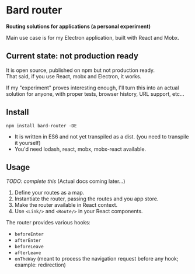 # Bard router
**Routing solutions for applications (a personal experiment)**


Main use case is for my Electron application, built with React and Mobx.


## Current state: **not production ready**

It is open source, published on npm but not production ready.  
That said, if you use React, mobx and Electron, it works.

If my "experiment" proves interesting enough, I'll turn this into an actual solution for anyone, with proper tests, browser history, URL support, etc...


## Install

`npm install bard-router -DE`

- It is written in ES6 and not yet transpiled as a dist. (you need to transpile it yourself)
- You'd need lodash, react, mobx, mobx-react available.


## Usage

*TODO: complete this*
(Actual docs coming later...)

1. Define your routes as a map.
2. Instantiate the router, passing the routes and you app store.
3. Make the router available in React context.
4. Use `<Link/>` and `<Route/>` in your React components.

The router provides various hooks:
- `beforeEnter`
- `afterEnter`
- `beforeLeave`
- `afterLeave`
- `onTheWay` (meant to process the navigation request before any hook; example: redirection)
